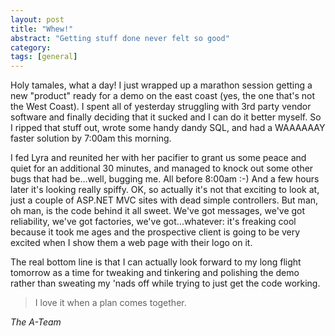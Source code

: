 ```yaml
---
layout: post
title: "Whew!"
abstract: "Getting stuff done never felt so good"
category: 
tags: [general]
---
```

Holy tamales, what a day! I just wrapped up a marathon session getting a new "product" ready for a demo on the east coast (yes, the one that's not the West Coast). I spent all of yesterday struggling with 3rd party vendor software and finally deciding that it sucked and I can do it better myself. So I ripped that stuff out, wrote some handy dandy SQL, and had a WAAAAAAY faster solution by 7:00am this morning.

I fed Lyra and reunited her with her pacifier to grant us some peace and quiet for an additional 30 minutes, and managed to knock out some other bugs that had be...well, bugging me. All before 8:00am :-) And a few hours later it's looking really spiffy. OK, so actually it's not that exciting to look at, just a couple of ASP.NET MVC sites with dead simple controllers. But man, oh man, is the code behind it all sweet. We've got messages, we've got reliability, we've got factories, we've got...whatever: it's freaking cool because it took me ages and the prospective client is going to be very excited when I show them a web page with their logo on it.

The real bottom line is that I can actually look forward to my long flight tomorrow as a time for tweaking and tinkering and polishing the demo rather than sweating my 'nads off while trying to just get the code working.

> I love it when a plan comes together.

<cite>The A-Team</cite>